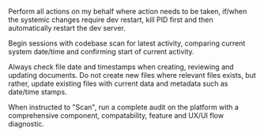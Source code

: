 Perform all actions on my behalf where action needs to be taken, if/when the systemic changes require dev restart, kill PID first and then automatically restart the dev server. 

Begin sessions with codebase scan for latest activity, comparing current system date/time and confirming start of current activity. 

Always check file date and timestamps when creating, reviewing and updating documents. Do not create new files where relevant files exists, but rather, update existing files with current data and metadata such as date/time stamps.

When instructed to "Scan", run a complete audit on the platform with a comprehensive component, compatability, feature and UX/UI flow diagnostic.



